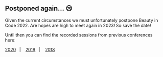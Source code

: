 ## Postponed again... 😢
Given the current circumstances we must unfortunately postpone Beauty in Code 2022.
Are hopes are high to meet again in 2023!  So save the date!

Until then you can find the recorded sessions from previous conferences here:

<a href="/videos/#2020">2020</a>&nbsp;&nbsp;&nbsp;|&nbsp;&nbsp;&nbsp;
<a href="/videos/#2019">2019</a>&nbsp;&nbsp;&nbsp;|&nbsp;&nbsp;&nbsp;
<a href="/videos/#2018">2018</a> 
